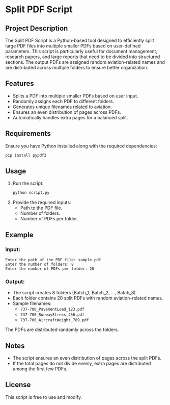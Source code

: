 # Split PDF Script

## Project Description
The Split PDF Script is a Python-based tool designed to efficiently split large PDF files into multiple smaller PDFs based on user-defined parameters. This script is particularly useful for document management, research papers, and large reports that need to be divided into structured sections. The output PDFs are assigned random aviation-related names and are distributed across multiple folders to ensure better organization. 

## Features
- Splits a PDF into multiple smaller PDFs based on user input.
- Randomly assigns each PDF to different folders.
- Generates unique filenames related to aviation.
- Ensures an even distribution of pages across PDFs.
- Automatically handles extra pages for a balanced split.

## Requirements
Ensure you have Python installed along with the required dependencies:
```sh
pip install pypdf2
```

## Usage
1. Run the script:
   ```sh
   python script.py
   ```
2. Provide the required inputs:
   - Path to the PDF file.
   - Number of folders.
   - Number of PDFs per folder.

## Example
### Input:
```
Enter the path of the PDF file: sample.pdf
Enter the number of folders: 8
Enter the number of PDFs per folder: 20
```
### Output:
- The script creates 8 folders (Batch_1, Batch_2, ..., Batch_8).
- Each folder contains 20 split PDFs with random aviation-related names.
- Sample filenames:
  - `737-700_PavementLoad_123.pdf`
  - `737-700_RunwayStress_456.pdf`
  - `737-700_AircraftWeight_789.pdf`

The PDFs are distributed randomly across the folders.

## Notes
- The script ensures an even distribution of pages across the split PDFs.
- If the total pages do not divide evenly, extra pages are distributed among the first few PDFs.

## License
This script is free to use and modify.
